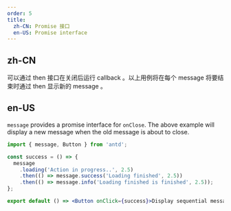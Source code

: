 ```yaml
---
order: 5
title:
  zh-CN: Promise 接口
  en-US: Promise interface
---
```


## zh-CN

可以通过 then 接口在关闭后运行 callback 。以上用例将在每个 message 将要结束时通过 then 显示新的 message 。

## en-US

`message` provides a promise interface for `onClose`. The above example will display a new message when the old message is about to close.

```jsx
import { message, Button } from 'antd';

const success = () => {
  message
    .loading('Action in progress..', 2.5)
    .then(() => message.success('Loading finished', 2.5))
    .then(() => message.info('Loading finished is finished', 2.5));
};

export default () => <Button onClick={success}>Display sequential messages</Button>;
```
